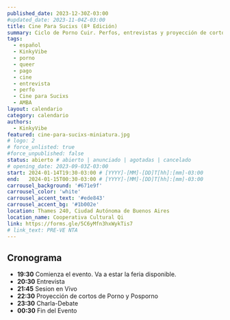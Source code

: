 ```yaml
---
published_date: 2023-12-30Z-03:00
#updated_date: 2023-11-04Z-03:00
title: Cine Para Sucixs (8ª Edición)
summary: Ciclo de Porno Cuir. Perfos, entrevistas y proyección de cortos p0rno queer-lgtb. Venite a ver cine sucio y mojarte con nosotres.
tags:
  - español
  - KinkyVibe
  - porno
  - queer
  - pago
  - cine
  - entrevista
  - perfo
  - Cine para Sucixs
  - AMBA
layout: calendario
category: calendario
authors:
  - KinkyVibe
featured: cine-para-sucixs-miniatura.jpg
# logo: 2
# force_unlisted: true
#force_unpublished: false
status: abierto # abierto | anunciado | agotadas | cancelado
# opening_date: 2023-09-03Z-03:00
start: 2024-01-14T19:30-03:00 # [YYYY]-[MM]-[DD]T[hh]:[mm]-03:00
end:   2024-01-15T00:30-03:00 # [YYYY]-[MM]-[DD]T[hh]:[mm]-03:00
carrousel_background: '#671e9f'
carrousel_color: 'white'
carrousel_accent_text: '#ede843'
carrousel_accent_bg: '#1b002e'
location: Thames 240, Ciudad Autónoma de Buenos Aires
location_name: Cooperativa Cultural Qi
link: https://forms.gle/5C6yMfn3hxWykTis7
# link_text: PRE-VE NTA
---
```

## Cronograma
- **19:30** Comienza el evento. Va a estar la feria disponible.
- **20:30** Entrevista
- **21:45** Sesion en Vivo 
- **22:30** Proyección de cortos de Porno y Posporno
- **23:30** Charla-Debate
- **00:30** Fin del Evento
